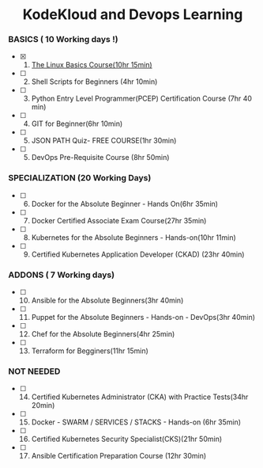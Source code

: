 <h1 align="center"> KodeKloud and Devops Learning</h1>

### BASICS  ( 10 Working days !)
- [x] 01. [The Linux Basics Course(10hr 15min)](./linux_basics/README.md)  <br />
- [ ] 02. Shell Scripts for Beginners (4hr 10min)  <br />
- [ ] 03. Python Entry Level Programmer(PCEP) Certification Course (7hr 40 min)   <br />
- [ ] 04. GIT for Beginner(6hr 10min)  <br />
- [ ] 05. JSON PATH Quiz- FREE COURSE(1hr 30min)  <br />
- [ ] 05. DevOps Pre-Requisite Course (8hr 50min)  <br />

### SPECIALIZATION (20 Working Days)
- [ ] 06. Docker for the Absolute Beginner - Hands On(6hr 35min)  <br />
- [ ] 07. Docker Certified Associate Exam Course(27hr 35min)  <br />
- [ ] 08. Kubernetes for the Absolute Beginners - Hands-on(10hr 11min)  <br />
- [ ] 09. Certified Kubernetes Application Developer (CKAD) (23hr 40min)  <br />

### ADDONS ( 7 Working days)
- [ ] 10. Ansible for the Absolute Beginners(3hr 40min) <br />
- [ ] 11. Puppet for the Absolute Beginners - Hands-on - DevOps(3hr 40min)  <br />
- [ ] 12. Chef for the Absolute Beginners(4hr 25min)  <br />
- [ ] 13. Terraform for Begginers(11hr 15min)  <br />
 
### NOT NEEDED
- [ ] 14. Certified Kubernetes Administrator (CKA) with Practice Tests(34hr 20min)  <br />
- [ ] 15. Docker - SWARM / SERVICES / STACKS - Hands-on (6hr 35min)  <br />
- [ ] 16. Certified Kubernetes Security Specialist(CKS)(21hr 50min)  <br />
- [ ] 17. Ansible Certification Preparation Course (12hr 30min)  <br />
